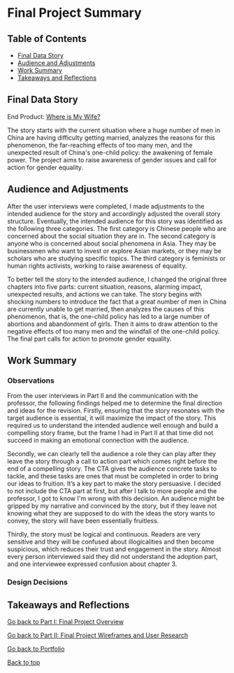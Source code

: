 # Final Project Summary

## Table of Contents

- [Final Data Story](#final-data-story)
- [Audience and Adjustments](#audience-and-adjustments)
- [Work Summary](#work-summary)
- [Takeaways and Reflections](#takeaways-and-reflections)

## Final Data Story
End Product: [Where is My Wife?](https://carnegiemellon.shorthandstories.com/where-is-my-wife/index.html)

The story starts with the current situation where a huge number of men in China are having difficulty getting married, analyzes the reasons for this phenomenon, the far-reaching effects of too many men, and the unexpected result of China's one-child policy: the awakening of female power. The project aims to raise awareness of gender issues and call for action for gender equality.

## Audience and Adjustments
After the user interviews were completed, I made adjustments to the intended audience for the story and accordingly adjusted the overall story structure. Eventually, the intended audience for this story was identified as the following three categories. The first category is Chinese people who are concerned about the social situation they are in. The second category is anyone who is concerned about social phenomena in Asia. They may be businessmen who want to invest or explore Asian markets, or they may be scholars who are studying specific topics. The third category is feminists or human rights activists, working to raise awareness of equality.

To better tell the story to the intended audience, I changed the original three chapters into five parts: current situation, reasons, alarming impact, unexpected results, and actions we can take. The story begins with shocking numbers to introduce the fact that a great number of men in China are currently unable to get married, then analyzes the causes of this phenomenon, that is, the one-child policy has led to a large number of abortions and abandonment of girls. Then it aims to draw attention to the negative effects of too many men and the windfall of the one-child policy. The final part calls for action to promote gender equality.

## Work Summary

### Observations
From the user interviews in Part II and the communication with the professor, the following findings helped me to determine the final direction and ideas for the revision. Firstly, ensuring that the story resonates with the target audience is essential, it will maximize the impact of the story. This required us to understand the intended audience well enough and build a compelling story frame, but the frame I had in Part II at that time did not succeed in making an emotional connection with the audience.

Secondly, we can clearly tell the audience a role they can play after they leave the story through a call to action part which comes right before the end of a compelling story. The CTA gives the audience concrete tasks to tackle, and these tasks are ones that must be completed in order to bring our ideas to fruition. It’s a key part to make the story persuasive. I decided to not include the CTA part at first, but after I talk to more people and the professor, I got to know I'm wrong with this decision. An audience might be gripped by my narrative and convinced by the story, but if they leave not knowing what they are supposed to do with the ideas the story wants to convey, the story will have been essentially fruitless.

Thirdly, the story must be logical and continuous. Readers are very sensitive and they will be confused about illogicalities and then become suspicious, which reduces their trust and engagement in the story. Almost every person interviewed said they did not understand the adoption part, and one interviewee expressed confusion about chapter 3.


### Design Decisions



## Takeaways and Reflections








[Go back to Part I: Final Project Overview](/dataviz4.md)

[Go back to Part II: Final Project Wireframes and User Research](/dataviz5.md)

[Go back to Portfolio](/README.md)

[Back to top](#table-of-contents)
